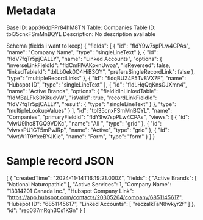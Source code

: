 # Metadata

Base ID: app36dpFPr84hM8TN
Table: Companies
Table ID: tbl35cnxFSmMnBQYL
Description: No description available


Schema (fields i want to keep)
{
  "fields": [
    {
      "id": "fldY9w7spPLw4CPAs",
      "name": "Company Name",
      "type": "singleLineText"
    },
    {
      "id": "fldV7fqTr5pjCALLY",
      "name": "Linked Accounts",
      "options": {
        "inverseLinkFieldId": "fldCmFlVAKoxnUwoa",
        "isReversed": false,
        "linkedTableId": "tblLb0ek0O4HiB3OY",
        "prefersSingleRecordLink": false
      },
      "type": "multipleRecordLinks"
    },
    {
      "id": "fldqBUZ4F5Tv8VX7F",
      "name": "Hubspot ID",
      "type": "singleLineText"
    },
    {
      "id": "fldLHqQqKnsGJXmn4",
      "name": "Active Brands",
      "options": {
        "fieldIdInLinkedTable": "fldMBaLFkS0KKudvW",
        "isValid": true,
        "recordLinkFieldId": "fldV7fqTr5pjCALLY",
        "result": {
          "type": "singleLineText"
        }
      },
      "type": "multipleLookupValues"
    }
  ],
  "id": "tbl35cnxFSmMnBQYL",
  "name": "Companies",
  "primaryFieldId": "fldY9w7spPLw4CPAs",
  "views": [
    {
      "id": "viwU9lhc8TGQ9VDKc",
      "name": "All ",
      "type": "grid"
    },
    {
      "id": "viwxsPU1GT5mPvJRp",
      "name": "Active",
      "type": "grid"
    },
    {
      "id": "viwtW1T9YxeBYJKie",
      "name": "Form",
      "type": "form"
    }
  ]
}


# Sample record JSON
[
  {
    "createdTime": "2024-11-14T16:19:21.000Z",
    "fields": {
      "Active Brands": [
        "National Naturopathic"
      ],
      "Active Services": 1,
      "Company Name": "13314201 Canada Inc.",
      "Hubspot Company Link": "https://app.hubspot.com/contacts/20305264/company/6851145617",
      "Hubspot ID": "6851145617",
      "Linked Accounts": [
        "reczalkTaN8wkyr2f"
      ]
    },
    "id": "rec037mRqh3Cs1KSn"
  }
]